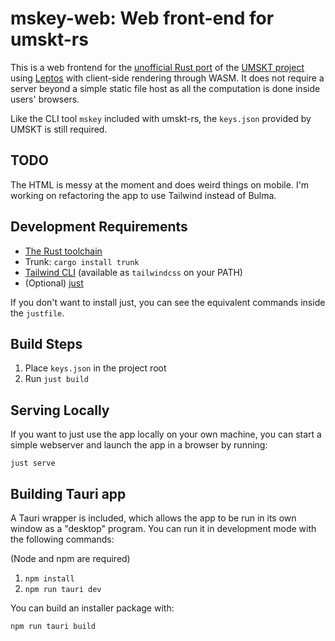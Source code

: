 # mskey-web: Web front-end for umskt-rs

This is a web frontend for the [unofficial Rust port](https://github.com/anpage/umskt-rs) of the [UMSKT project](https://github.com/UMSKT/UMSKT) using [Leptos](https://leptos.dev/) with client-side rendering through WASM. It does not require a server beyond a simple static file host as all the computation is done inside users' browsers.

Like the CLI tool `mskey` included with umskt-rs, the `keys.json` provided by UMSKT is still required.

## TODO
The HTML is messy at the moment and does weird things on mobile. I'm working on refactoring the app to use Tailwind instead of Bulma.

## Development Requirements
* [The Rust toolchain](https://rustup.rs/)
* Trunk: `cargo install trunk`
* [Tailwind CLI](https://github.com/tailwindlabs/tailwindcss/releases) (available as `tailwindcss` on your PATH)
* (Optional) [just](https://github.com/casey/just)

If you don't want to install just, you can see the equivalent commands inside the `justfile`.

## Build Steps
1. Place `keys.json` in the project root
2. Run `just build`

## Serving Locally
If you want to just use the app locally on your own machine, you can start a simple webserver and launch the app in a browser by running:
```
just serve
```

## Building Tauri app
A Tauri wrapper is included, which allows the app to be run in its own window as a "desktop" program. You can run it in development mode with the following commands:

(Node and npm are required)
1. `npm install`
2. `npm run tauri dev`

You can build an installer package with:
```
npm run tauri build
```
